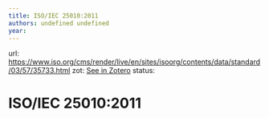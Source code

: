 ```yaml
---
title: ISO/IEC 25010:2011
authors: undefined undefined
year: 
---
```

url:  https://www.iso.org/cms/render/live/en/sites/isoorg/contents/data/standard/03/57/35733.html
zot: [See in Zotero](zotero://select/items/@14:00-17:00ISOIEC25010)
status:
# ISO/IEC 25010:2011




